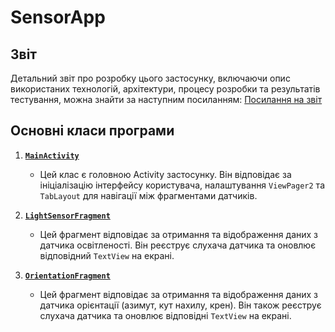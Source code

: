 # SensorApp

## Звіт
Детальний звіт про розробку цього застосунку, включаючи опис використаних технологій, архітектури, процесу розробки та результатів тестування, можна знайти за наступним посиланням:
[Посилання на звіт](https://github.com/sana23ok/SensorApp/blob/main/%D0%97%D0%B2%D1%96%D1%82%20%D0%9B%D0%A05.pdf)

## Основні класи програми

1.  [**`MainActivity`**](https://github.com/sana23ok/SensorApp/blob/main/app/src/main/java/com/example/sensorapp/MainActivity.kt)
    * Цей клас є головною Activity застосунку. Він відповідає за ініціалізацію інтерфейсу користувача, налаштування `ViewPager2` та `TabLayout` для навігації між фрагментами датчиків.

2.  [**`LightSensorFragment`**](https://github.com/sana23ok/SensorApp/blob/main/app/src/main/java/com/example/sensorapp/LightSensorFragment.kt)
    * Цей фрагмент відповідає за отримання та відображення даних з датчика освітленості. Він реєструє слухача датчика та оновлює відповідний `TextView` на екрані.

3. [**`OrientationFragment`**](https://github.com/sana23ok/SensorApp/blob/main/app/src/main/java/com/example/sensorapp/OrientationFragment.kt)
    * Цей фрагмент відповідає за отримання та відображення даних з датчика орієнтації (азимут, кут нахилу, крен). Він також реєструє слухача датчика та оновлює відповідні `TextView` на екрані.
